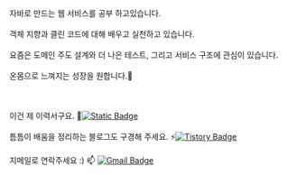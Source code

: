 
자바로 만드는 웹 서비스를 공부 하고있습니다.
<BR/><BR/>
객체 지향과 클린 코드에 대해 배우고 실천하고 있습니다.
<BR/><BR/>
요즘은 도메인 주도 설계와 더 나은 테스트, 그리고 서비스 구조에 관심이 있습니다.
<BR/><BR/>
온몸으로 느껴지는 성장을 원합니다.🌱
<BR/><BR/>
<BR/><BR/>
이건 제 이력서구요.
📑[![Static Badge](https://img.shields.io/badge/이력서-resume-blue)](https://www.notion.so/b24248ff593c4f249cb75f6d45e49ce4?pvs=4)
<BR/><BR/>
틈틈이 배움을 정리하는 블로그도 구경해 주세요.
⚡[![Tistory Badge](https://img.shields.io/badge/-Tistory-orange?style=flat-square)](http://ktae23.tistory.com/)
<BR/><BR/>
지메일로 연락주세요 :)
 📫  [![Gmail Badge](https://img.shields.io/badge/Gmail-EA4335?style=flat&logo=Gmail&logoColor=white)](mailto:pktpkt8917@gmail.com)


<!--
[![Solved.ac
프로필](http://mazassumnida.wtf/api/generate_badge?boj=ktae23)](https://solved.ac/ktae23)
-->
<!--
**ktae23/ktae23** is a ✨ _special_ ✨ repository because its `README.md` (this file) appears on your GitHub profile.

Here are some ideas to get you started:

- 🔭 I’m currently working on ...
- 🌱 I’m currently learning ...
- 👯 I’m looking to collaborate on ...
- 🤔 I’m looking for help with ...
- 💬 Ask me about ...
- 📫 How to reach me: ...
- 😄 Pronouns: ...
- ⚡ Fun fact: ...
-->

